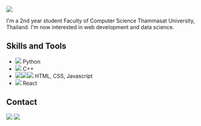 ![](https://github.com/jaobigbang/phongsapak/blob/main/banner_.png)

I'm a 2nd year student Faculty of Computer Science Thammasat University, Thailand. I'm now interested in web development and data science.


## Skills and Tools 
 * <img src="https://img.icons8.com/color/30/000000/python--v1.png"/> Python <br>
 * <img src="https://img.icons8.com/color/30/000000/c-plus-plus-logo.png"/> C++ <br>
 * <img src="https://img.icons8.com/color/30/000000/html-5--v1.png"/><img src="https://img.icons8.com/color/30/000000/css3.png"/><img src="https://img.icons8.com/color/30/000000/javascript--v1.png"/> HTML, CSS, Javascript <br>
 * <img src="https://img.icons8.com/officel/30/000000/react.png"/> React <br>


## Contact
[<img src="https://img.icons8.com/doodle/30/000000/instagram--v1.png"/>](https://www.instagram.com/https://www.instagram.com/jaobigbang__//)  [<img src="https://img.icons8.com/doodle/30/000000/reddit--v4.png"/>](https://www.reddit.com/user/https://www.reddit.com/user/jaobigbang-dev)  

